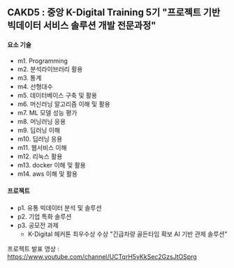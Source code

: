 ## CAKD5 : 중앙 K-Digital Training 5기 "프로젝트 기반 빅데이터 서비스 솔루션 개발 전문과정" 

#### 요소 기술

- m1. Programming
- m2. 분석라이브러리 활용
- m3. 통계
- m4. 선형대수
- m5. 데이터베이스 구축 및 활용
- m6. 머신러닝 알고리즘 이해 및 활용
- m7. ML 모델 성능 평가
- m8. 머닝러닝 응용
- m9. 딥러닝 이해 
- m10. 딥러닝 응용
- m11. 웹서비스 이해
- m12. 리눅스 활용
- m13. docker 이해 및 활용
- m14. aws 이해 및 활용

#### 프로젝트 

- p1. 유통 빅데이터 분석 및 솔루션
- p2. 기업 특화 솔루션
- p3. 공모전 과제
  - K-Digital 헤커톤 최우수상 수상 "긴급차량 골든타임 확보 AI 기반 관제 솔루션"

프로젝트 발표 영상 : https://www.youtube.com/channel/UCTqrH5yKkSec2GzsJtOSprg  
